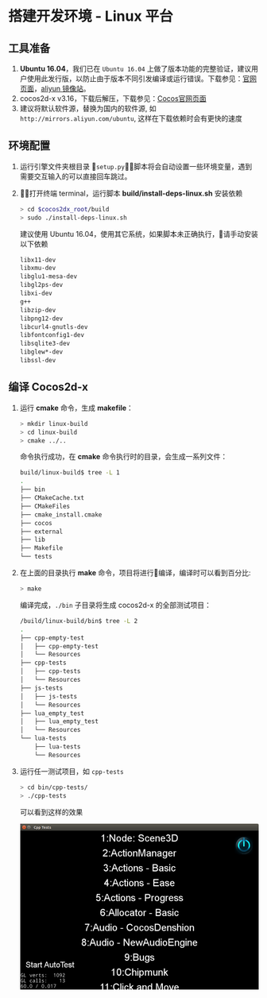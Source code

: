# 搭建开发环境 - Linux 平台

## 工具准备

1. **Ubuntu 16.04**，我们已在 `Ubuntu 16.04` 上做了版本功能的完整验证，建议用户使用此发行版，以防止由于版本不同引发编译或运行错误。下载参见：[官网页面](https://www.ubuntu.com/download/desktop)，[aliyun 镜像站](https://mirrors.aliyun.com/ubuntu-releases/16.04/)。
1. cocos2d-x v3.16，下载后解压，下载参见：[Cocos官网页面](http://www.cocos.com/download)
1. 建议将默认软件源，替换为国内的软件源, 如`http://mirrors.aliyun.com/ubuntu`, 这样在下载依赖时会有更快的速度

## 环境配置

1. 运行引擎文件夹根目录 `setup.py`，脚本将会自动设置一些环境变量，遇到需要交互输入的可以直接回车跳过。

1. 打开终端 terminal，运行脚本 __build/install-deps-linux.sh__ 安装依赖

    ```sh
    > cd $cocos2dx_root/build
    > sudo ./install-deps-linux.sh
    ```

    建议使用 Ubuntu 16.04，使用其它系统，如果脚本未正确执行，请手动安装以下依赖

    ```sh
    libx11-dev
    libxmu-dev
    libglu1-mesa-dev
    libgl2ps-dev
    libxi-dev
    g++
    libzip-dev
    libpng12-dev
    libcurl4-gnutls-dev
    libfontconfig1-dev
    libsqlite3-dev
    libglew*-dev
    libssl-dev
    ```

## 编译 Cocos2d-x

1. 运行 __cmake__ 命令，生成 __makefile__：

    ```sh
    > mkdir linux-build
    > cd linux-build
    > cmake ../..
    ```

    命令执行成功，在 __cmake__ 命令执行时的目录，会生成一系列文件：

    ```sh
    build/linux-build$ tree -L 1
    .
    ├── bin
    ├── CMakeCache.txt
    ├── CMakeFiles
    ├── cmake_install.cmake
    ├── cocos
    ├── external
    ├── lib
    ├── Makefile
    └── tests
    ```

1. 在上面的目录执行 __make__ 命令，项目将进行编译，编译时可以看到百分比:

    ```sh
    > make
    ```

    编译完成，`./bin` 子目录将生成 cocos2d-x 的全部测试项目：

    ```sh
    /build/linux-build/bin$ tree -L 2
    .
    ├── cpp-empty-test
    │   ├── cpp-empty-test
    │   └── Resources
    ├── cpp-tests
    │   ├── cpp-tests
    │   └── Resources
    ├── js-tests
    │   ├── js-tests
    │   └── Resources
    ├── lua_empty_test
    │   ├── lua_empty_test
    │   └── Resources
    └── lua-tests
        ├── lua-tests
        └── Resources
    ```

1. 运行任一测试项目，如 `cpp-tests`

    ```sh
    > cd bin/cpp-tests/
    > ./cpp-tests
    ```
    可以看到这样的效果

    ![](Linux-img/ubuntu-cpp-tests.png)
